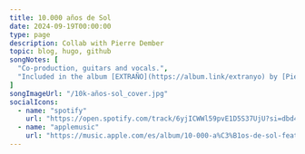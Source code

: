 ```yaml
---
title: 10.000 años de Sol
date: 2024-09-19T00:00:00
type: page
description: Collab with Pierre Dember
topic: blog, hugo, github
songNotes: [
  "Co-production, guitars and vocals.",
  "Included in the album [EXTRAÑO](https://album.link/extranyo) by [Pierre Dember](https://www.instagram.com/pierredember/)."
]
songImageUrl: "/10k-años-sol_cover.jpg"
socialIcons:
  - name: "spotify"
    url: "https://open.spotify.com/track/6yjICWWl59pvE1D5S37UjU?si=dbd48de9b6ed4447"
  - name: "applemusic"
    url: "https://music.apple.com/es/album/10-000-a%C3%B1os-de-sol-feat-juanddddiego/1759465521?i=1759465532"
---
```


